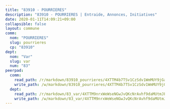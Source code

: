 ```yaml
---
title: "83910 - POURRIERES"
description: "83910 - POURRIERES | Entraide, Annonces, Initiatives"
date: 2020-01-11T14:09:21+09:00
collapsible: false
layout: commune
comm:
  nom: "POURRIERES"
  slug: pourrieres
  cp: "83910"
dept:
  nom: "Var"
  slug: var
  num: "83"
peerpad:
  comm:
    read_path: /r/markdown/83910_pourrieres/4XTTM4b7TSv1CzSdv1WmMUY9jGa5mpQzBgG18KhbfSkMjUEBp
    write_path: /w/markdown/83910_pourrieres/4XTTM4b7TSv1CzSdv1WmMUY9jGa5mpQzBgG18KhbfSkMjUEBp-K3TgV2TqtRebtPrEa8LXVACjCF3L5fs2xoGzCnM7rMRXjikEXUyuJGCKSpRZwm9KbwTpQjkaZTavhXLfJKTM6MrYiriUQqDDNsQNNzCqZeHzRP4WYs3Bb2hTxtZBkgXm1DFpzQPG
  dept:
    read_path: /r/markdown/83_var/4XTTM9nrxWeWseNGwJvQKcNrAvhf9daMUtmJFyuTCRVRxiQhJ
    write_path: /w/markdown/83_var/4XTTM9nrxWeWseNGwJvQKcNrAvhf9daMUtmJFyuTCRVRxiQhJ-K3TgTkbV5EeE5ztheh8tn4MGBxq8r8BVQdiSVrn3rAQKUfBUzy1SpnL7kiXYD24VhE1ooCba4S1a12268DXaVL5Dh1W3oDQu8Yj58kjUk3PAVaf4GwZWkisJBFW5Z6TWnf5Ads7a
---
```


